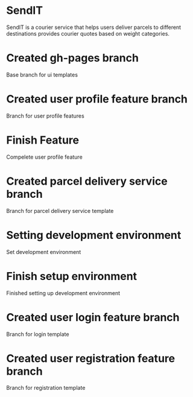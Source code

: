 # SendIT
SendIT is a courier service that helps users deliver parcels to different destinations provides courier quotes based on weight categories.
# Created gh-pages branch
Base branch for ui templates
# Created user profile feature branch
Branch for user profile features
# Finish Feature
Compelete user profile feature
# Created parcel delivery service branch
Branch for parcel delivery service template
# Setting development environment
Set development environment
# Finish setup environment
Finished setting up development environment
# Created user login feature branch
Branch for login template
# Created user registration feature branch
Branch for registration template


